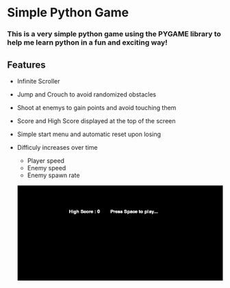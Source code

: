 # Simple Python Game

### This is a very simple python game using the PYGAME library to help me learn python in a fun and exciting way!

## Features
  - Infinite Scroller
  - Jump and Crouch to avoid randomized obstacles
  - Shoot at enemys to gain points and avoid touching them
  - Score and High Score displayed at the top of the screen
  - Simple start menu and automatic reset upon losing

  - Difficuly increases over time
    - Player speed
    - Enemy speed
    - Enemy spawn rate
    
    ![](https://github.com/BradySBaker/Simple-Python-Game/blob/main/game.gif)
